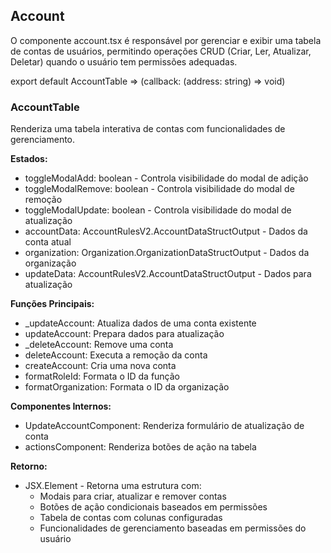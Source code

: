 ## Account
O componente account.tsx é responsável por gerenciar e exibir uma tabela de contas de usuários, permitindo operações CRUD (Criar, Ler, Atualizar, Deletar) quando o usuário tem permissões adequadas.

export default AccountTable => (callback: (address: string) => void)

### AccountTable
Renderiza uma tabela interativa de contas com funcionalidades de gerenciamento.

**Estados:**
- toggleModalAdd: boolean - Controla visibilidade do modal de adição
- toggleModalRemove: boolean - Controla visibilidade do modal de remoção
- toggleModalUpdate: boolean - Controla visibilidade do modal de atualização
- accountData: AccountRulesV2.AccountDataStructOutput - Dados da conta atual
- organization: Organization.OrganizationDataStructOutput - Dados da organização
- updateData: AccountRulesV2.AccountDataStructOutput - Dados para atualização

**Funções Principais:**
- _updateAccount: Atualiza dados de uma conta existente
- updateAccount: Prepara dados para atualização
- _deleteAccount: Remove uma conta
- deleteAccount: Executa a remoção da conta
- createAccount: Cria uma nova conta
- formatRoleId: Formata o ID da função
- formatOrganization: Formata o ID da organização

**Componentes Internos:**
- UpdateAccountComponent: Renderiza formulário de atualização de conta
- actionsComponent: Renderiza botões de ação na tabela

**Retorno:**
- JSX.Element - Retorna uma estrutura com:
  - Modais para criar, atualizar e remover contas
  - Botões de ação condicionais baseados em permissões
  - Tabela de contas com colunas configuradas
  - Funcionalidades de gerenciamento baseadas em permissões do usuário